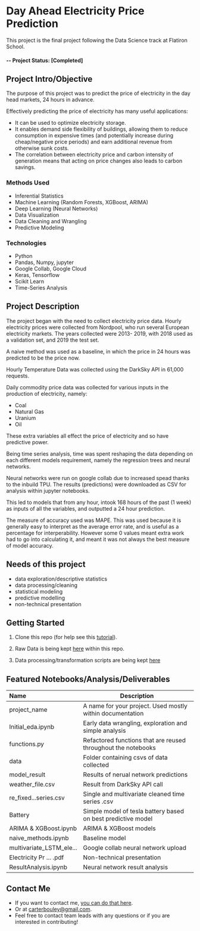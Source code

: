 # Day Ahead Electricity Price Prediction
This project is the final project following the Data Science track at Flatiron School.

#### -- Project Status: [Completed]

## Project Intro/Objective
The purpose of this project was to predict the price of electricity in the day head markets, 24 hours in advance.

Effectively predicting the price of electricity has many useful applications: 
 * It can be used to optimize electricity storage.
 * It enables demand side flexibility of buildings, allowing them to reduce consumption in expensive times
   (and potentially increase during cheap/negative price periods) and earn additional revenue from otherwise sunk costs.
 * The correlation between electricity price and carbon intensity of generation means that acting on price changes also leads
   to carbon savings.
   

### Methods Used
* Inferential Statistics
* Machine Learning (Random Forests, XGBoost, ARIMA)
* Deep Learning (Neural Networks)
* Data Visualization
* Data Cleaning and Wrangling
* Predictive Modeling

### Technologies
* Python
* Pandas, Numpy, jupyter
* Google Collab, Google Cloud
* Keras, Tensorflow
* Scikit Learn
* Time-Series Analysis

## Project Description

The project began with the need to collect electricity price data. Hourly electricity prices were collected from Nordpool, 
who run several European electricity markets. The years collected were 2013- 2019, with 2018 used as a validation set, and 
2019 the test set.

A naive method was used as a baseline, in which the price in 24 hours was predicted to be the price now.

Hourly Temperature Data was collected using the DarkSky API in 61,000 requests. 

Daily commodity price data was collected for various inputs in the production of electricity, namely:

 * Coal
 * Natural Gas
 * Uranium
 * Oil

These extra variables all effect the price of electricity and so have predictive power.

Being time series analysis, time was spent reshaping the data depending on each different models requirement, namely the
regression trees and neural networks.

Neural networks were run on google collab due to increased spead thanks to the inbuild TPU. The results (predictions) were
downloaded as CSV for analysis within jupyter notebooks.

This led to models that from any hour, intook 168 hours of the past (1 week) as inputs of all the variables, and outputted
a 24 hour prediction.

The measure of accuracy used was MAPE. This was used because it is generally easy to interpret as the average error rate,
and is useful as a percentage for interperability. However some 0 values meant extra work had to go into calculating it,
and meant it was not always the best measure of model accuracy.



## Needs of this project

- data exploration/descriptive statistics
- data processing/cleaning
- statistical modeling
- predictive modelling
- non-technical presentation

## Getting Started

1. Clone this repo (for help see this [tutorial](https://help.github.com/articles/cloning-a-repository/)).
2. Raw Data is being kept [here](https://github.com/Carterbouley/ElectricityPricePrediction/tree/master/data) within this repo.
    
3. Data processing/transformation scripts are being kept [here](https://github.com/Carterbouley/ElectricityPricePrediction/blob/master/functions.py)


## Featured Notebooks/Analysis/Deliverables

| Name                   | Description |
| :---                    | --- |
| project_name            | A name for your project. Used mostly within documentation | 
| Initial_eda.ipynb       | Early data wrangling, exploration and simple analysis | 
| functions.py            | Refactored functions that are reused throughout the notebooks|
| data                    | Folder containing csvs of data collected |
| model_result            | Results of nerual network predictions | 
| weather_file.csv        | Result from DarkSky API call| 
| re_fixed...series.csv   | Single and multivariate cleaned time series .csv | 
| Battery                 | Simple model of tesla battery based on best predictive model | 
| ARIMA & XGBoost.ipynb   | ARIMA & XGBoost models | 
| naive_methods.ipynb     | Baseline model | 
| multivariate_LSTM_ele...| Google collab neural network upload| 
| Electricity Pr ... .pdf | Non-technical presentation | 
| ResultAnalysis.ipynb    | Neural network result analysis|



## Contact Me
* If you want to contact me, [you can do that here](https://www.linkedin.com/in/carter-b-159ab6a1/).  
* Or at carterbouley@gmail.com.
* Feel free to contact team leads with any questions or if you are interested in contributing!
